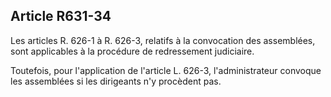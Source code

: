 Article R631-34
----
Les articles R. 626-1 à R. 626-3, relatifs à la convocation des assemblées, sont
applicables à la procédure de redressement judiciaire.

Toutefois, pour l'application de l'article L. 626-3, l'administrateur convoque
les assemblées si les dirigeants n'y procèdent pas.

